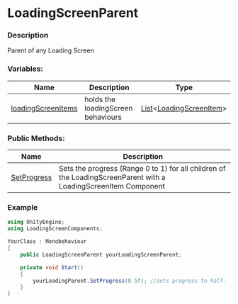 # LoadingScreenParent

### Description

Parent of any Loading Screen

### Variables:

Name | Description | Type
---- | ----------- | ----
[loadingScreenItems](APIs\LoadingScreenComponents\Classes\LoadingScreenParent.md) | holds the loadingScreen behaviours | [List](https://docs.microsoft.com/de-de/dotnet/api/system.collections.generic.list-1?view=netframework-3.5)<[LoadingScreenItem](APIs\LoadingScreenComponents\Classes\LoadingScreenItem.md)>

### Public Methods:

Name | Description
---- | -----------
[SetProgress](APIs\LoadingScreenComponents\Classes\LoadingScreenParent.md) | Sets the progress (Range 0 to 1) for all children of the LoadingScreenParent with a LoadingScreenItem Component

### Example
```csharp
using UnityEngine;
using LoadingScreenComponents;

YourClass : Monobehaviour
{
    public LoadingScreenParent yourLoadingScreenParent;

    private void Start()
    {
        yourLoadingParent.SetProgress(0.5f); //sets progress to half.
    }
}
```